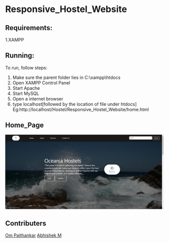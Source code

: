 # Responsive_Hostel_Website


## Requirements:
1.XAMPP

## Running:
To run, follow steps:
1. Make sure the parent folder lies in C:\xampp\htdocs
2. Open XAMPP Control Panel
3. Start Apache
4. Start MySQL
5. Open a internet browser
6. type localhost[followed by the location of file under htdocs] Eg:http://localhost/Hostel/Responsive_Hostel_Website/home.html


## Home_Page

![Homepage_screenshot](./media/Home_page_screenshot.png)


## Contributers

[Om Paithankar](https://github.com/am-i-op)
[Abhishek M](https://github.com/EMPTY2126)
